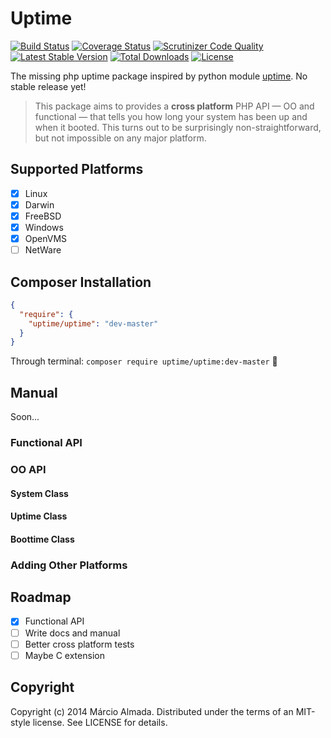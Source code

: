 Uptime
==================

[![Build Status](https://travis-ci.org/marcioAlmada/uptime.svg?branch=master)](https://travis-ci.org/marcioAlmada/uptime)
[![Coverage Status](https://coveralls.io/repos/marcioAlmada/uptime/badge.png)](https://coveralls.io/r/marcioAlmada/uptime)
[![Scrutinizer Code Quality](https://scrutinizer-ci.com/g/marcioAlmada/uptime/badges/quality-score.png?s=37693c66e5b73c0a5e1480e001cbd09d05b767b7)](https://scrutinizer-ci.com/g/marcioAlmada/uptime/)
[![Latest Stable Version](https://poser.pugx.org/uptime/uptime/v/stable.png)](https://packagist.org/packages/uptime/uptime)
[![Total Downloads](https://poser.pugx.org/uptime/uptime/downloads.png)](https://packagist.org/packages/uptime/uptime)
[![License](https://poser.pugx.org/uptime/uptime/license.png)](https://packagist.org/packages/uptime/uptime)

The missing php uptime package inspired by
python module [uptime](https://pythonhosted.org/uptime/#module-uptime). No stable release yet!

> This package aims to provides a **cross platform** PHP API — OO and functional — that tells you
> how long your system has been up and when it booted. This turns out to be surprisingly
> non-straightforward, but not impossible on any major platform.

## Supported Platforms

- [x] Linux
- [x] Darwin
- [x] FreeBSD
- [x] Windows
- [x] OpenVMS
- [ ] NetWare

## Composer Installation

```json
{
  "require": {
    "uptime/uptime": "dev-master"
  }
}
```

Through terminal: `composer require uptime/uptime:dev-master` :8ball:

## Manual

Soon...

### Functional API
### OO API
#### System Class
#### Uptime Class
#### Boottime Class
### Adding Other Platforms

## Roadmap

- [x] Functional API
- [ ] Write docs and manual
- [ ] Better cross platform tests
- [ ] Maybe C extension

## Copyright

Copyright (c) 2014 Márcio Almada. Distributed under the terms of an MIT-style license.
See LICENSE for details.